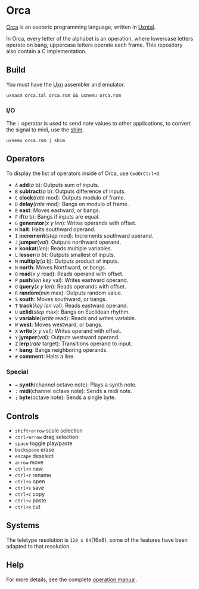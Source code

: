 # Orca

[Orca](https://wiki.xxiivv.com/orca) is an esoteric programming language, written in [Uxntal](https://wiki.xxiivv.com/site/uxntal.html).

In Orca, every letter of the alphabet is an operation, where lowercase letters operate on bang, uppercase letters operate each frame. This repository also contain a C implementation.

## Build

You must have the [Uxn](https://git.sr.ht/~rabbits/uxn/) assembler and emulator.

```
uxnasm orca.tal orca.rom && uxnemu orca.rom
```

### I/O

The `:` operator is used to send note values to other applications, to convert the signal to midi, use the [shim](https://git.sr.ht/~rabbits/shim/).

```
uxnemu orca.rom | shim
```

## Operators

To display the list of operators inside of Orca, use `CmdOrCtrl+G`.

- `A` **add**(*a* b): Outputs sum of inputs.
- `B` **subtract**(*a* b): Outputs difference of inputs.
- `C` **clock**(*rate* mod): Outputs modulo of frame.
- `D` **delay**(*rate* mod): Bangs on modulo of frame.
- `E` **east**: Moves eastward, or bangs.
- `F` **if**(*a* b): Bangs if inputs are equal.
- `G` **generator**(*x* *y* *len*): Writes operands with offset.
- `H` **halt**: Halts southward operand.
- `I` **increment**(*step* mod): Increments southward operand.
- `J` **jumper**(*val*): Outputs northward operand.
- `K` **konkat**(*len*): Reads multiple variables.
- `L` **lesser**(*a* *b*): Outputs smallest of inputs.
- `M` **multiply**(*a* b): Outputs product of inputs.
- `N` **north**: Moves Northward, or bangs.
- `O` **read**(*x* *y* read): Reads operand with offset.
- `P` **push**(*len* *key* val): Writes eastward operand.
- `Q` **query**(*x* *y* *len*): Reads operands with offset.
- `R` **random**(*min* max): Outputs random value.
- `S` **south**: Moves southward, or bangs.
- `T` **track**(*key* *len* val): Reads eastward operand.
- `U` **uclid**(*step* max): Bangs on Euclidean rhythm.
- `V` **variable**(*write* read): Reads and writes variable.
- `W` **west**: Moves westward, or bangs.
- `X` **write**(*x* *y* val): Writes operand with offset.
- `Y` **jymper**(*val*): Outputs westward operand.
- `Z` **lerp**(*rate* target): Transitions operand to input.
- `*` **bang**: Bangs neighboring operands.
- `#` **comment**: Halts a line.

### Special

- `=` **synth**(channel octave note): Plays a synth note.
- `:` **midi**(channel octave note): Sends a midi note.
- `;` **byte**(octave note): Sends a single byte.

## Controls

- `shift+arrow` scale selection
- `ctrl+arrow` drag selection
- `space` toggle play/paste
- `backspace` erase
- `escape` deselect
- `arrow` move
- `ctrl+n` new
- `ctrl+r` rename
- `ctrl+o` open
- `ctrl+s` save
- `ctrl+c` copy
- `ctrl+v` paste
- `ctrl+x` cut

## Systems

The teletype resolution is `128 x 64`(16x8), some of the features have been adapted to that resolution.

## Help

For more details, see the complete [operation manual](https://wiki.xxiivv.com/site/orca.html).
